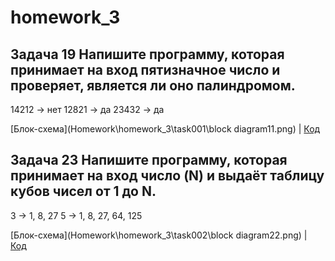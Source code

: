 # homework_3

## Задача 19 Напишите программу, которая принимает на вход пятизначное число и проверяет, является ли оно палиндромом.
14212 -> нет
12821 -> да
23432 -> да

[Блок-схема](Homework\homework_3\task001\block diagram11.png) | [Код](Homework\homework_3\task001\Program.cs)

## Задача 23 Напишите программу, которая принимает на вход число (N) и выдаёт таблицу кубов чисел от 1 до N.
3 -> 1, 8, 27
5 -> 1, 8, 27, 64, 125

[Блок-схема](Homework\homework_3\task002\block diagram22.png) | [Код](Homework\homework_3\task002\Program.cs)